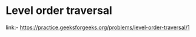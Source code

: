 # Level order traversal 
link:- https://practice.geeksforgeeks.org/problems/level-order-traversal/1
